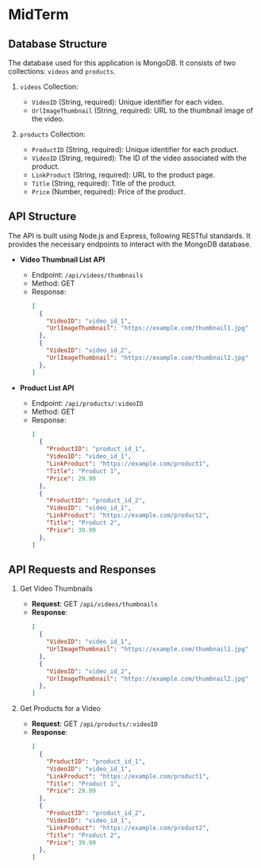 # MidTerm
## Database Structure

The database used for this application is MongoDB. It consists of two collections: `videos` and `products`.

1. `videos` Collection:
   - `VideoID` (String, required): Unique identifier for each video.
   - `UrlImageThumbnail` (String, required): URL to the thumbnail image of the video.

2. `products` Collection:
   - `ProductID` (String, required): Unique identifier for each product.
   - `VideoID` (String, required): The ID of the video associated with the product.
   - `LinkProduct` (String, required): URL to the product page.
   - `Title` (String, required): Title of the product.
   - `Price` (Number, required): Price of the product.

## API Structure

The API is built using Node.js and Express, following RESTful standards. It provides the necessary endpoints to interact with the MongoDB database.

- **Video Thumbnail List API**
  - Endpoint: `/api/videos/thumbnails`
  - Method: GET
  - Response:
    ```json
    [
      {
        "VideoID": "video_id_1",
        "UrlImageThumbnail": "https://example.com/thumbnail1.jpg"
      },
      {
        "VideoID": "video_id_2",
        "UrlImageThumbnail": "https://example.com/thumbnail2.jpg"
      },
    ]
    ```

- **Product List API**
  - Endpoint: `/api/products/:videoID`
  - Method: GET
  - Response:
    ```json
    [
      {
        "ProductID": "product_id_1",
        "VideoID": "video_id_1",
        "LinkProduct": "https://example.com/product1",
        "Title": "Product 1",
        "Price": 29.99
      },
      {
        "ProductID": "product_id_2",
        "VideoID": "video_id_1",
        "LinkProduct": "https://example.com/product2",
        "Title": "Product 2",
        "Price": 39.99
      },
    ]
    ```

## API Requests and Responses

1. Get Video Thumbnails
   - **Request**: GET `/api/videos/thumbnails`
   - **Response**:
     ```json
     [
       {
         "VideoID": "video_id_1",
         "UrlImageThumbnail": "https://example.com/thumbnail1.jpg"
       },
       {
         "VideoID": "video_id_2",
         "UrlImageThumbnail": "https://example.com/thumbnail2.jpg"
       },
     ]
     ```

2. Get Products for a Video
   - **Request**: GET `/api/products/:videoID`
   - **Response**:
     ```json
     [
       {
         "ProductID": "product_id_1",
         "VideoID": "video_id_1",
         "LinkProduct": "https://example.com/product1",
         "Title": "Product 1",
         "Price": 29.99
       },
       {
         "ProductID": "product_id_2",
         "VideoID": "video_id_1",
         "LinkProduct": "https://example.com/product2",
         "Title": "Product 2",
         "Price": 39.99
       },
     ]
     ```
